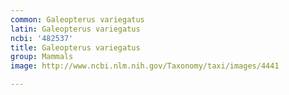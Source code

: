 ```yaml
---
common: Galeopterus variegatus
latin: Galeopterus variegatus
ncbi: '482537'
title: Galeopterus variegatus
group: Mammals
image: http://www.ncbi.nlm.nih.gov/Taxonomy/taxi/images/4441

---
```

